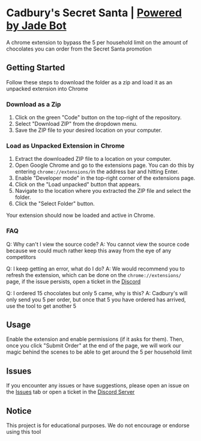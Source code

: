 # Cadbury's Secret Santa | [Powered by Jade Bot](https://discord.gg/jadebot)

A chrome extension to bypass the 5 per household limit on the amount of chocolates you can order from the Secret Santa promotion

## Getting Started

Follow these steps to download the folder as a zip and load it as an unpacked extension into Chrome

### Download as a Zip

1. Click on the green "Code" button on the top-right of the repository.
2. Select "Download ZIP" from the dropdown menu.
3. Save the ZIP file to your desired location on your computer.

### Load as Unpacked Extension in Chrome

1. Extract the downloaded ZIP file to a location on your computer.
2. Open Google Chrome and go to the extensions page. You can do this by entering `chrome://extensions/`in the address bar and hitting Enter.
3. Enable "Developer mode" in the top-right corner of the extensions page.
4. Click on the "Load unpacked" button that appears.
5. Navigate to the location where you extracted the ZIP file and select the folder.
6. Click the "Select Folder" button.

Your extension should now be loaded and active in Chrome.

### FAQ


Q: Why can't I view the source code? 
A: You cannot view the source code because we could much rather keep this away from the eye of any competitors

Q: I keep getting an error, what do I do?
A: We would recommend you to refresh the extension, which can be done on the `chrome://extensions/` page, if the issue persists, open a ticket in the [Discord](https://discord.gg/jadebot)

Q: I ordered 15 chocolates but only 5 came, why is this?
A: Cadbury's will only send you 5 per order, but once that 5 you have ordered has arrived, use the tool to get another 5

## Usage

Enable the extension and enable permissions (if it asks for them). Then, once you click "Submit Order" at the end of the page, we will work our magic behind the scenes to be able to get around the 5 per household limit

## Issues

If you encounter any issues or have suggestions, please open an issue on the [Issues](../../issues) tab or open a ticket in the [Discord Server](https://discord.gg/jadebot)

## Notice

This project is for educational purposes. We do not encourage or endorse using this tool
